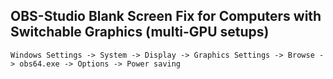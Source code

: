 
## OBS-Studio Blank Screen Fix for Computers with Switchable Graphics (multi-GPU setups) ##

```
Windows Settings -> System -> Display -> Graphics Settings -> Browse -> obs64.exe -> Options -> Power saving
```
